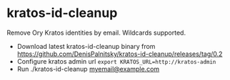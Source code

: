 # kratos-id-cleanup
Remove Ory Kratos identities by email. Wildcards supported. 


- Download latest kratos-id-cleanup binary from https://github.com/DenisPalnitsky/kratos-id-cleanup/releases/tag/0.2
- Configure kratos admin url `export KRATOS_URL=http://kratos-admin`
- Run ./kratos-id-cleanup myemail@example.com
